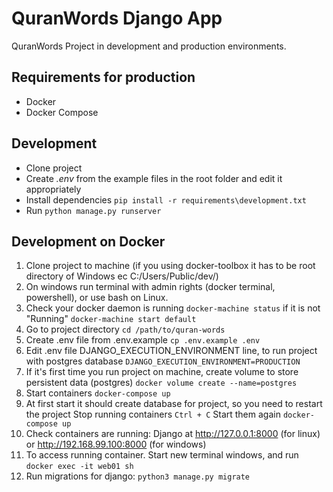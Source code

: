 # QuranWords Django App
QuranWords Project in development and production environments.

## Requirements for production
- Docker
- Docker Compose

## Development
- Clone project
- Create *.env* from the example files in the root folder and edit it appropriately
- Install dependencies `pip install -r requirements\development.txt`
- Run `python manage.py runserver`

## Development on Docker
1. Clone project to machine (if you using docker-toolbox it has to be root directory of Windows ec C:/Users/Public/dev/)
2. On windows run terminal with admin rights (docker terminal, powershell), or use bash on Linux.
3. Check your docker daemon is running 
    `docker-machine status` if it is not "Running" `docker-machine start default`
4. Go to project directory 
    `cd /path/to/quran-words`
5. Create .env file from .env.example
    `cp .env.example .env`
6. Edit .env file DJANGO_EXECUTION_ENVIRONMENT line, to run project with postgres database
    `DJANGO_EXECUTION_ENVIRONMENT=PRODUCTION`
7. If it's first time you run project on machine, create volume to store persistent data (postgres)
    `docker volume create --name=postgres`
8. Start containers
    `docker-compose up`
9. At first start it should create database for project, so you need to restart the project
    Stop running containers `Ctrl + C`
    Start them again `docker-compose up`
10. Check  containers are running:
    Django at http://127.0.0.1:8000 (for linux) or http://192.168.99.100:8000 (for windows)
11. To access running container. Start new terminal windows, and run
    `docker exec -it web01 sh`
12. Run migrations for django: 
    `python3 manage.py migrate`